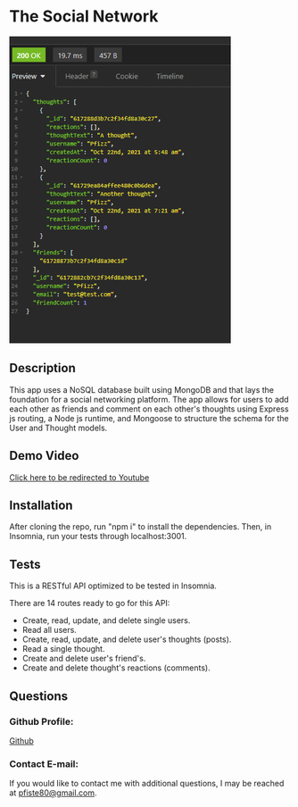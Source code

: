  # The Social Network

![image](https://github.com/Pfizzz/social-network/blob/870b6362b9cee4a17d477dc1b2817422435fd985/images/ss1.png)

## Description
This app uses a NoSQL database built using MongoDB and that lays the foundation for a social networking platform. The app allows for users to add each other as friends and comment on each other's thoughts using Express js routing, a Node js runtime, and Mongoose to structure the schema for the User and Thought models. 

## Demo Video
[Click here to be redirected to Youtube](https://www.youtube.com/watch?v=AD9H2H08f_s)

## Installation
After cloning the repo, run "npm i" to install the dependencies. Then, in Insomnia, run your tests through localhost:3001. 

## Tests
This is a RESTful API optimized to be tested in Insomnia.

There are 14 routes ready to go for this API: 

* Create, read, update, and delete single users.
* Read all users.
* Create, read, update, and delete user's thoughts (posts).
* Read a single thought.
* Create and delete user's friend's.
* Create and delete thought's reactions (comments).


## Questions
### Github Profile: 
[Github](https://github.com/pfizzz/)
### Contact E-mail: 
If you would like to contact me with additional questions, I may be reached at pfiste80@gmail.com.
